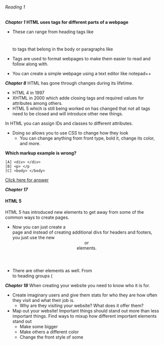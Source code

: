 
###### Reading 1 

***Chapter 1***
**HTML uses tags for different parts of a webpage**
- These can range from heading tags like <h1> </h1> to tags that belong in the body or paragraphs like <p> </p> 
- Tags are used to format webpages to make them easier to read and follow along with. 
 
- You can create a simple webpage using a text editor like notepad++


***Chapter 8***
HTML has gone through changes during its lifetime.
- HTML 4 in 1997
- XHTML  in 2000 which adde closing tags and required values for attributes among others. 
- HTML 5 which is still being worked on has changed that not all tags need to be closed and will introduce other new things. 

In HTML you can assign IDs and classes to different attributes. 
- Doing so allows you to use CSS to change how they look
  - You can change anything from front type, bold it, change its color, and more. 
  
**Which markup example is wrong?**
  
    [A] <div> </div>
    [B] <p> </p
    [C] <body> </body>
    
[Click here for answer](answer.md)


***Chapter 17***
#### HTML 5
HTML 5 has introduced new elements to get away from some of the common ways to create pages. 
- Now you can just create a <div> page and instead of creating additional divs for headers and footers, you just use the new <header> or <footer> elements. 
- There are other elements as well. From <article> to heading groups (<hgroup> 
 
 
***Chapter 18***
When creating your website you need to know who it is for. 
- Create imaginary users and give them stats for who they are how often they visit and what their job is. 
  - Why are they visiting your website? What does it offer them?
- Map out your website! Important things should stand out more than less important things. Find ways to mixup how different important elements stand out
  - Make some bigger
  - Make others a different color
  - Change the front style of some
